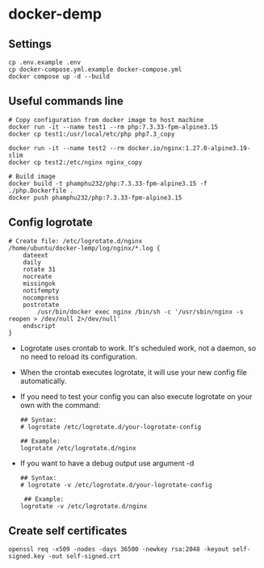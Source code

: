 # docker-demp

## Settings

```
cp .env.example .env
cp docker-compose.yml.example docker-compose.yml
docker compose up -d --build
```

## Useful commands line

```
# Copy configuration from docker image to host machine
docker run -it --name test1 --rm php:7.3.33-fpm-alpine3.15
docker cp test1:/usr/local/etc/php php7.3_copy

docker run -it --name test2 --rm docker.io/nginx:1.27.0-alpine3.19-slim
docker cp test2:/etc/nginx nginx_copy

# Build image
docker build -t phamphu232/php:7.3.33-fpm-alpine3.15 -f ./php.Dockerfile .
docker push phamphu232/php:7.3.33-fpm-alpine3.15
```

## Config logrotate

```
# Create file: /etc/logrotate.d/nginx
/home/ubuntu/docker-lemp/log/nginx/*.log {
    dateext
    daily
    rotate 31
    nocreate
    missingok
    notifempty
    nocompress
    postrotate
        /usr/bin/docker exec nginx /bin/sh -c '/usr/sbin/nginx -s reopen > /dev/null 2>/dev/null'
    endscript
}
```

- Logrotate uses crontab to work. It's scheduled work, not a daemon, so no need to reload its configuration.
- When the crontab executes logrotate, it will use your new config file automatically.
- If you need to test your config you can also execute logrotate on your own with the command:

    ```
    ## Syntax:
    # logrotate /etc/logrotate.d/your-logrotate-config

    ## Example:
    logrotate /etc/logrotate.d/nginx
    ```

- If you want to have a debug output use argument -d

    ```
    ## Syntax:
    # logrotate -v /etc/logrotate.d/your-logrotate-config

     ## Example:
    logrotate -v /etc/logrotate.d/nginx
    ```

## Create self certificates

```
openssl req -x509 -nodes -days 36500 -newkey rsa:2048 -keyout self-signed.key -out self-signed.crt
```